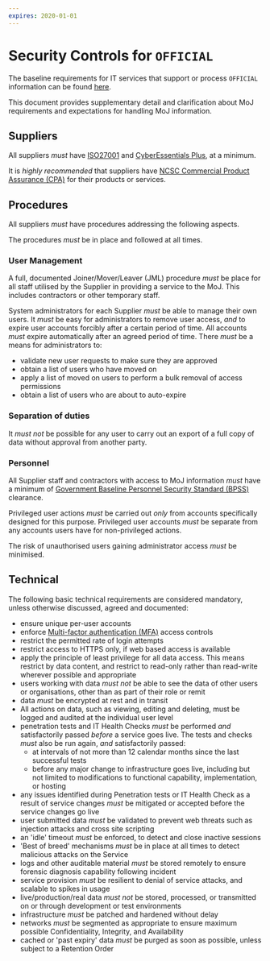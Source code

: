 ```yaml
---
expires: 2020-01-01
---
```

# Security Controls for `OFFICIAL`

The baseline requirements for IT services that support or process `OFFICIAL` information can be found [here](https://www.gov.uk/guidance/official-sensitive-data-and-it).

This document provides supplementary detail and clarification about MoJ requirements and expectations for handling MoJ information.

## Suppliers

All suppliers *must* have [ISO27001](https://www.iso.org/isoiec-27001-information-security.html) and [CyberEssentials Plus](https://www.cyberessentials.ncsc.gov.uk/), at a minimum.

It is *highly recommended* that suppliers have [NCSC Commercial Product Assurance (CPA)](https://www.ncsc.gov.uk/information/commercial-product-assurance-cpa) for their products or services.

## Procedures

All suppliers *must* have procedures addressing the following aspects.

The procedures *must* be in place and followed at all times.

### User Management

A full, documented Joiner/Mover/Leaver (JML) procedure *must* be place for all staff utilised by the Supplier in providing a service to the MoJ. This includes contractors or other temporary staff.

System administrators for each Supplier *must* be able to manage their own users. It *must* be easy for administrators to remove user access, *and* to expire user accounts forcibly after a certain period of time. All accounts *must* expire automatically after an agreed period of time. There *must* be a means for administrators to:

- validate new user requests to make sure they are approved
- obtain a list of users who have moved on
- apply a list of moved on users to perform a bulk removal of access permissions
- obtain a list of users who are about to auto-expire

### Separation of duties

It *must not* be possible for any user to carry out an export of a full copy of data without approval from another party.

### Personnel

All Supplier staff and contractors with access to MoJ information *must* have a minimum of [Government Baseline Personnel Security Standard (BPSS)](https://www.gov.uk/government/publications/government-baseline-personnel-security-standard) clearance.

Privileged user actions *must* be carried out *only* from accounts specifically designed for this purpose. Privileged user accounts *must* be separate from any accounts users have for non-privileged actions.

The risk of unauthorised users gaining administrator access *must* be minimised.

## Technical

The following basic technical requirements are considered mandatory, unless otherwise discussed, agreed and documented:

- ensure unique per-user accounts
- enforce [Multi-factor authentication (MFA)](https://en.wikipedia.org/wiki/Multi-factor_authentication) access controls
- restrict the permitted rate of login attempts
- restrict access to HTTPS only, if web based access is available
- apply the principle of least privilege for all data access. This means restrict by data content, and restrict to read-only rather than read-write wherever possible and appropriate
- users working with data *must not* be able to see the data of other users or organisations, other than as part of their role or remit
- data *must* be encrypted at rest and in transit
- All actions on data, such as viewing, editing and deleting, must be logged and audited at the individual user level
- penetration tests and IT Health Checks *must* be performed *and* satisfactorily passed *before* a service goes live. The tests and checks *must* also be run again, *and* satisfactorily passed:
   - at intervals of not more than 12 calendar months since the last successful tests
   - before any major change to infrastructure goes live, including but not limited to modifications to functional capability, implementation, or hosting
- any issues identified during Penetration tests or IT Health Check as a result of service changes *must* be mitigated or accepted before the service changes go live
- user submitted data *must* be validated to prevent web threats such as injection attacks and cross site scripting
- an 'idle' timeout *must* be enforced, to detect and close inactive sessions
- 'Best of breed' mechanisms *must* be in place at all times to detect malicious attacks on the Service
- logs and other auditable material *must* be stored remotely to ensure forensic diagnosis capability following incident
- service provision *must* be resilient to denial of service attacks, and scalable to spikes in usage
- live/production/real data *must not* be stored, processed, or transmitted on or through development or test environments
- infrastructure *must* be patched and hardened without delay
- networks *must* be segmented as appropriate to ensure maximum possible Confidentiality, Integrity, and Availability
- cached or 'past expiry' data *must* be purged as soon as possible, unless subject to a Retention Order
